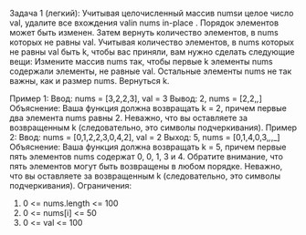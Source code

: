Задача 1 (легкий):
Учитывая целочисленный массив numsи целое число val, удалите все вхождения valin nums in-place . Порядок элементов может быть изменен. Затем вернуть количество элементов, в nums которых не равны val.
Учитывая количество элементов, в nums которых не равны val быть k, чтобы вас приняли, вам нужно сделать следующие вещи:
Измените массив nums так, чтобы первые k элементы nums содержали элементы, не равные val. Остальные элементы nums не так важны, как и размер nums. Вернуться k.

Пример 1:
Ввод: nums = [3,2,2,3], val = 3
Вывод: 2, nums = [2,2,_,_]
Объяснение: Ваша функция должна возвращать k = 2, причем первые два элемента nums равны 2.
Неважно, что вы оставляете за возвращенным k (следовательно, это символы подчеркивания).
Пример 2:
Ввод: nums = [0,1,2,2,3,0,4,2], val = 2
Выход: 5, nums = [0,1,4,0,3,_,_,_]
Объяснение: Ваша функция должна возвращать k = 5, причем первые пять элементов nums содержат 0, 0, 1, 3 и 4.
Обратите внимание, что пять элементов могут быть возвращены в любом порядке.
Неважно, что вы оставляете за возвращенным k (следовательно, это символы подчеркивания).
Ограничения:
1.	0 <= nums.length <= 100
2.	0 <= nums[i] <= 50
3.	0 <= val <= 100

